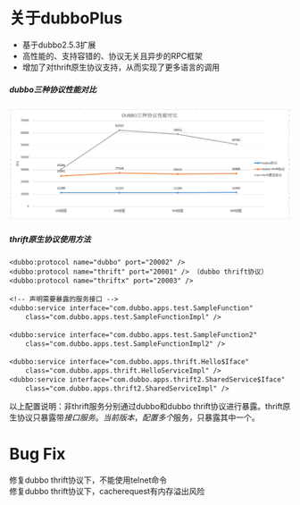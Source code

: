 # 关于dubboPlus

  - 基于dubbo2.5.3扩展
  - 高性能的、支持容错的、协议无关且异步的RPC框架
  - 增加了对thrift原生协议支持，从而实现了更多语言的调用

##### dubbo三种协议性能对比

![alt text](/performance.png "Title")

##### thrift原生协议使用方法


	<dubbo:protocol name="dubbo" port="20002" />
	<dubbo:protocol name="thrift" port="20001" /> （dubbo thrift协议）
	<dubbo:protocol name="thriftx" port="20003" />

	<!-- 声明需要暴露的服务接口 -->
	<dubbo:service interface="com.dubbo.apps.test.SampleFunction"
		class="com.dubbo.apps.test.SampleFunctionImpl" />

	<dubbo:service interface="com.dubbo.apps.test.SampleFunction2"
		class="com.dubbo.apps.test.SampleFunctionImpl2" />

	<dubbo:service interface="com.dubbo.apps.thrift.Hello$Iface"
		class="com.dubbo.apps.thrift.HelloServiceImpl" />
	<dubbo:service interface="com.dubbo.apps.thrift2.SharedService$Iface"
		class="com.dubbo.apps.thrift2.SharedServiceImpl" />

以上配置说明：非thrift服务分别通过dubbo和dubbo thrift协议进行暴露。thrift原生协议只暴露带$接口服务。		
当前版本，配置多个$服务，只暴露其中一个。



# Bug Fix

修复dubbo thrift协议下，不能使用telnet命令		
修复dubbo thrift协议下，cacherequest有内存溢出风险

